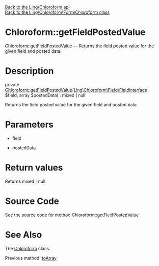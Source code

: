 [Back to the Ling/Chloroform api](https://github.com/lingtalfi/Chloroform/blob/master/doc/api/Ling/Chloroform.md)<br>
[Back to the Ling\Chloroform\Form\Chloroform class](https://github.com/lingtalfi/Chloroform/blob/master/doc/api/Ling/Chloroform/Form/Chloroform.md)


Chloroform::getFieldPostedValue
================



Chloroform::getFieldPostedValue — Returns the field posted value for the given field and posted data.




Description
================


private [Chloroform::getFieldPostedValue](https://github.com/lingtalfi/Chloroform/blob/master/doc/api/Ling/Chloroform/Form/Chloroform/getFieldPostedValue.md)([Ling\Chloroform\Field\FieldInterface](https://github.com/lingtalfi/Chloroform/blob/master/doc/api/Ling/Chloroform/Field/FieldInterface.md) $field, array $postedData) : mixed | null




Returns the field posted value for the given field and posted data.




Parameters
================


- field

    

- postedData

    


Return values
================

Returns mixed | null.








Source Code
===========
See the source code for method [Chloroform::getFieldPostedValue](https://github.com/lingtalfi/Chloroform/blob/master/Form/Chloroform.php#L534-L537)


See Also
================

The [Chloroform](https://github.com/lingtalfi/Chloroform/blob/master/doc/api/Ling/Chloroform/Form/Chloroform.md) class.

Previous method: [toArray](https://github.com/lingtalfi/Chloroform/blob/master/doc/api/Ling/Chloroform/Form/Chloroform/toArray.md)<br>


